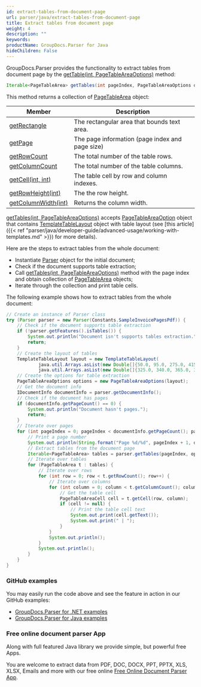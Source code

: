 ```yaml
---
id: extract-tables-from-document-page
url: parser/java/extract-tables-from-document-page
title: Extract tables from document page
weight: 4
description: ""
keywords: 
productName: GroupDocs.Parser for Java
hideChildren: False
---
```


GroupDocs.Parser provides the functionality to extract tables from document page by the [getTable(int, PageTableAreaOptions)](https://apireference.groupdocs.com/parser/java/com.groupdocs.parser/Parser#getTables(int,%20com.groupdocs.parser.options.PageTableAreaOptions)) method:

```java
Iterable<PageTableArea> getTables(int pageIndex, PageTableAreaOptions options);
```

This method returns a collection of [PageTableArea](https://apireference.groupdocs.com/parser/java/com.groupdocs.parser.data/PageTableArea) object:

| Member | Description |
| --- | --- |
| [getRectangle](https://apireference.groupdocs.com/parser/java/com.groupdocs.parser.data/PageArea#getRectangle()) | The rectangular area that bounds text area. |
| [getPage](https://apireference.groupdocs.com/parser/java/com.groupdocs.parser.data/PageArea#getPage()) | The page information (page index and page size) |
| [getRowCount](https://apireference.groupdocs.com/parser/java/com.groupdocs.parser.data/PageTableArea#getRowCount()) | The total number of the table rows. |
| [getColumnCount](https://apireference.groupdocs.com/parser/java/com.groupdocs.parser.data/PageTableArea#getColumnCount()) | The total number of the table columns. |
| [getCell(int, int)](https://apireference.groupdocs.com/parser/java/com.groupdocs.parser.data/PageTableArea#getCell(int,%20int)) | The table cell by row and column indexes. |
| [getRowHeight(int)](https://apireference.groupdocs.com/parser/java/com.groupdocs.parser.data/PageTableArea#getRowHeight(int)) | The the row height. |
| [getColumnWidth(int)](https://apireference.groupdocs.com/parser/java/com.groupdocs.parser.data/PageTableArea#getColumnWidth(int)) | Returns the column width. |

[getTables(int, PageTableAreaOptions)](https://apireference.groupdocs.com/parser/java/com.groupdocs.parser/Parser#getTables(int,%20com.groupdocs.parser.options.PageTableAreaOptions)) accepts [PageTableAreaOption](https://apireference.groupdocs.com/parser/java/com.groupdocs.parser.options/PageTableAreaOptions) object that contains [TemplateTableLayout](https://apireference.groupdocs.com/parser/java/com.groupdocs.parser.templates/TemplateTableLayout) object with table layout (see [this article]({{< ref "parser/java/developer-guide/advanced-usage/working-with-templates.md" >}}) for more details).

Here are the steps to extract tables from the whole document:

* Instantiate [Parser](https://apireference.groupdocs.com/parser/java/com.groupdocs.parser/Parser) object for the initial document;
* Check if the document supports table extraction;
* Call [getTables(int, PageTableAreaOptions)](https://apireference.groupdocs.com/parser/java/com.groupdocs.parser/Parser#getTables(int,%20com.groupdocs.parser.options.PageTableAreaOptions)) method with the page index and obtain collection of [PageTableArea](https://apireference.groupdocs.com/parser/java/com.groupdocs.parser.data/PageTableArea) objects;
* Iterate through the collection and print table cells.

The following example shows how to extract tables from the whole document:

```java
// Create an instance of Parser class
try (Parser parser = new Parser(Constants.SampleInvoicePagesPdf)) {
    // Check if the document supports table extraction
    if (!parser.getFeatures().isTables()) {
        System.out.println("Document isn't supports tables extraction.");
        return;
    }
    // Create the layout of tables
    TemplateTableLayout layout = new TemplateTableLayout(
            java.util.Arrays.asList(new Double[]{50.0, 95.0, 275.0, 415.0, 485.0, 545.0}),
            java.util.Arrays.asList(new Double[]{325.0, 340.0, 365.0, 395.0}));
    // Create the options for table extraction
    PageTableAreaOptions options = new PageTableAreaOptions(layout);
    // Get the document info
    IDocumentInfo documentInfo = parser.getDocumentInfo();
    // Check if the document has pages
    if (documentInfo.getPageCount() == 0) {
        System.out.println("Document hasn't pages.");
        return;
    }
    // Iterate over pages
    for (int pageIndex = 0; pageIndex < documentInfo.getPageCount(); pageIndex++) {
        // Print a page number
        System.out.println(String.format("Page %d/%d", pageIndex + 1, documentInfo.getPageCount()));
        // Extract tables from the document page
        Iterable<PageTableArea> tables = parser.getTables(pageIndex, options);
        // Iterate over tables
        for (PageTableArea t : tables) {
            // Iterate over rows
            for (int row = 0; row < t.getRowCount(); row++) {
                // Iterate over columns
                for (int column = 0; column < t.getColumnCount(); column++) {
                    // Get the table cell
                    PageTableAreaCell cell = t.getCell(row, column);
                    if (cell != null) {
                        // Print the table cell text
                        System.out.print(cell.getText());
                        System.out.print(" | ");
                    }
                }
                System.out.println();
            }
            System.out.println();
        }
    }
}
```

### GitHub examples

You may easily run the code above and see the feature in action in our GitHub examples:

- [GroupDocs.Parser for .NET examples](https://github.com/groupdocs-parser/GroupDocs.Parser-for-.NET)
- [GroupDocs.Parser for Java examples](https://github.com/groupdocs-parser/GroupDocs.Parser-for-Java)

### Free online document parser App

Along with full featured Java library we provide simple, but powerful free Apps.

You are welcome to extract data from PDF, DOC, DOCX, PPT, PPTX, XLS, XLSX, Emails and more with our free online [Free Online Document Parser App](https://products.groupdocs.app/parser).